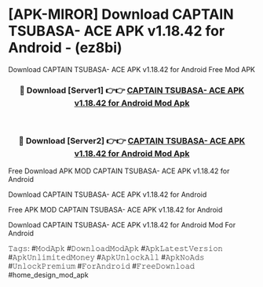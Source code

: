 # [APK-MIROR] Download CAPTAIN TSUBASA- ACE APK v1.18.42 for Android - (ez8bi)
Download CAPTAIN TSUBASA- ACE APK v1.18.42 for Android Free Mod APK

<div align="center">
<h3>🔴 Download [Server1] 👉👉 <a href="https://apk-comot.site?title=CAPTAIN_TSUBASA-_ACE_APK_v1.18.42_for_Android">CAPTAIN TSUBASA- ACE APK v1.18.42 for Android Mod Apk</a></h3><br>

<h3>🔴 Download [Server2] 👉👉 <a href="https://apk-comot.site?title=CAPTAIN_TSUBASA-_ACE_APK_v1.18.42_for_Android">CAPTAIN TSUBASA- ACE APK v1.18.42 for Android Mod Apk</a></h3>
</div>


Free Download APK MOD CAPTAIN TSUBASA- ACE APK v1.18.42 for Android

Download CAPTAIN TSUBASA- ACE APK v1.18.42 for Android 

Free APK MOD CAPTAIN TSUBASA- ACE APK v1.18.42 for Android 

Download CAPTAIN TSUBASA- ACE APK v1.18.42 for Android Mod For Android

𝚃𝚊𝚐𝚜: #𝙼𝚘𝚍𝙰𝚙𝚔 #𝙳𝚘𝚠𝚗𝚕𝚘𝚊𝚍𝙼𝚘𝚍𝙰𝚙𝚔 #𝙰𝚙𝚔𝙻𝚊𝚝𝚎𝚜𝚝𝚅𝚎𝚛𝚜𝚒𝚘𝚗 #𝙰𝚙𝚔𝚄𝚗𝚕𝚒𝚖𝚒𝚝𝚎𝚍𝙼𝚘𝚗𝚎𝚢 #𝙰𝚙𝚔𝚄𝚗𝚕𝚘𝚌𝚔𝙰𝚕𝚕 #𝙰𝚙𝚔𝙽𝚘𝙰𝚍𝚜 #𝚄𝚗𝚕𝚘𝚌𝚔𝙿𝚛𝚎𝚖𝚒𝚞𝚖 #𝙵𝚘𝚛𝙰𝚗𝚍𝚛𝚘𝚒𝚍 #𝙵𝚛𝚎𝚎𝙳𝚘𝚠𝚗𝚕𝚘𝚊𝚍 #home_design_mod_apk